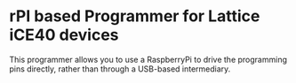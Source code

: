 # rPI based Programmer for Lattice iCE40 devices
This programmer allows you to use a RaspberryPi to drive the programming pins directly, rather than through a USB-based intermediary.


